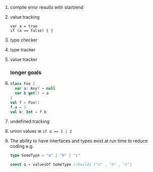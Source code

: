 1. compile error results with start/end
1. value tracking
   ```
   var a = true
   if (a == false) { }
   ```
1. type checker
1. type tracker
1. value tracker
   ### longer goals 
1. ```kt
   class Foo {
     var a: Any? = null
     var b get() = a      
   }
   val f = Foo()
   f.a = 1
   val b: Int = f.b
   ```
1. undefined tracking
1. union values ie `if a == 1 | 2`

1. The ability to have interfaces and types exist at run time to reduce coding 
   e.g. 
   ```ts
   type SomeType = "a" | "b" | "c"
   
   const a = valuesOf SomeType //builds ["a" , "b" , "c"]
   ```